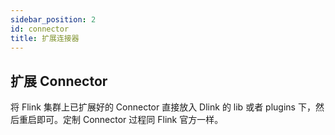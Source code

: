 ```yaml
---
sidebar_position: 2
id: connector
title: 扩展连接器
---
```





## 扩展 Connector

将 Flink 集群上已扩展好的 Connector 直接放入 Dlink 的 lib 或者 plugins 下，然后重启即可。定制 Connector 过程同 Flink 官方一样。
